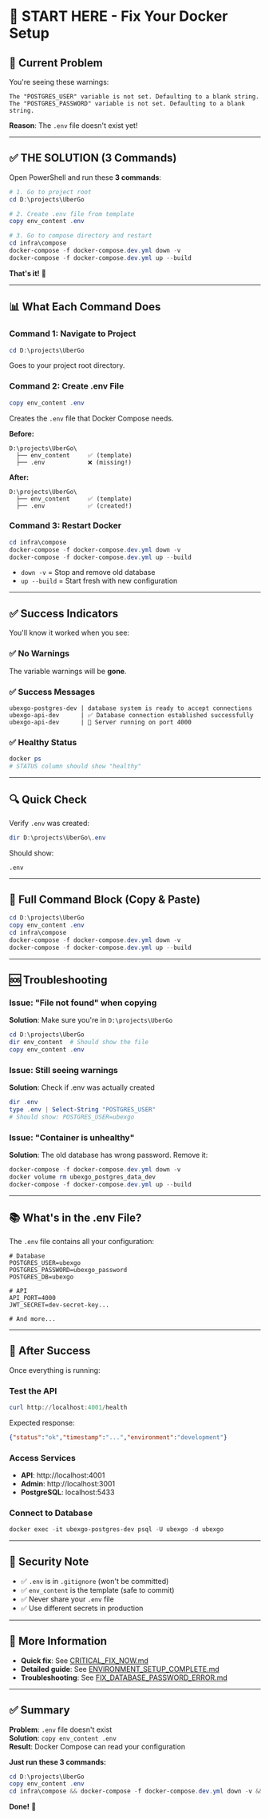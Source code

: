 # 🎯 START HERE - Fix Your Docker Setup

## 🚨 Current Problem

You're seeing these warnings:
```
The "POSTGRES_USER" variable is not set. Defaulting to a blank string.
The "POSTGRES_PASSWORD" variable is not set. Defaulting to a blank string.
```

**Reason**: The `.env` file doesn't exist yet!

---

## ✅ THE SOLUTION (3 Commands)

Open PowerShell and run these **3 commands**:

```powershell
# 1. Go to project root
cd D:\projects\UberGo

# 2. Create .env file from template
copy env_content .env

# 3. Go to compose directory and restart
cd infra\compose
docker-compose -f docker-compose.dev.yml down -v
docker-compose -f docker-compose.dev.yml up --build
```

**That's it!** 🎉

---

## 📊 What Each Command Does

### Command 1: Navigate to Project
```powershell
cd D:\projects\UberGo
```
Goes to your project root directory.

### Command 2: Create .env File
```powershell
copy env_content .env
```
Creates the `.env` file that Docker Compose needs.

**Before:**
```
D:\projects\UberGo\
  ├── env_content     ✅ (template)
  ├── .env            ❌ (missing!)
```

**After:**
```
D:\projects\UberGo\
  ├── env_content     ✅ (template)
  ├── .env            ✅ (created!)
```

### Command 3: Restart Docker
```powershell
cd infra\compose
docker-compose -f docker-compose.dev.yml down -v
docker-compose -f docker-compose.dev.yml up --build
```
- `down -v` = Stop and remove old database
- `up --build` = Start fresh with new configuration

---

## ✅ Success Indicators

You'll know it worked when you see:

### ✅ No Warnings
The variable warnings will be **gone**.

### ✅ Success Messages
```
ubexgo-postgres-dev | database system is ready to accept connections
ubexgo-api-dev      | ✅ Database connection established successfully
ubexgo-api-dev      | 🚀 Server running on port 4000
```

### ✅ Healthy Status
```powershell
docker ps
# STATUS column should show "healthy"
```

---

## 🔍 Quick Check

Verify `.env` was created:
```powershell
dir D:\projects\UberGo\.env
```

Should show:
```
.env
```

---

## 🎯 Full Command Block (Copy & Paste)

```powershell
cd D:\projects\UberGo
copy env_content .env
cd infra\compose
docker-compose -f docker-compose.dev.yml down -v
docker-compose -f docker-compose.dev.yml up --build
```

---

## 🆘 Troubleshooting

### Issue: "File not found" when copying
**Solution**: Make sure you're in `D:\projects\UberGo`
```powershell
cd D:\projects\UberGo
dir env_content  # Should show the file
copy env_content .env
```

### Issue: Still seeing warnings
**Solution**: Check if .env was actually created
```powershell
dir .env
type .env | Select-String "POSTGRES_USER"
# Should show: POSTGRES_USER=ubexgo
```

### Issue: "Container is unhealthy"
**Solution**: The old database has wrong password. Remove it:
```powershell
docker-compose -f docker-compose.dev.yml down -v
docker volume rm ubexgo_postgres_data_dev
docker-compose -f docker-compose.dev.yml up --build
```

---

## 📚 What's in the .env File?

The `.env` file contains all your configuration:
```env
# Database
POSTGRES_USER=ubexgo
POSTGRES_PASSWORD=ubexgo_password
POSTGRES_DB=ubexgo

# API
API_PORT=4000
JWT_SECRET=dev-secret-key...

# And more...
```

---

## 🎉 After Success

Once everything is running:

### Test the API
```powershell
curl http://localhost:4001/health
```

Expected response:
```json
{"status":"ok","timestamp":"...","environment":"development"}
```

### Access Services
- **API**: http://localhost:4001
- **Admin**: http://localhost:3001
- **PostgreSQL**: localhost:5433

### Connect to Database
```powershell
docker exec -it ubexgo-postgres-dev psql -U ubexgo -d ubexgo
```

---

## 🔐 Security Note

- ✅ `.env` is in `.gitignore` (won't be committed)
- ✅ `env_content` is the template (safe to commit)
- ✅ Never share your `.env` file
- ✅ Use different secrets in production

---

## 📖 More Information

- **Quick fix**: See [CRITICAL_FIX_NOW.md](./CRITICAL_FIX_NOW.md)
- **Detailed guide**: See [ENVIRONMENT_SETUP_COMPLETE.md](./ENVIRONMENT_SETUP_COMPLETE.md)
- **Troubleshooting**: See [FIX_DATABASE_PASSWORD_ERROR.md](./FIX_DATABASE_PASSWORD_ERROR.md)

---

## ✅ Summary

**Problem**: `.env` file doesn't exist  
**Solution**: `copy env_content .env`  
**Result**: Docker Compose can read your configuration  

**Just run these 3 commands:**
```powershell
cd D:\projects\UberGo
copy env_content .env
cd infra\compose && docker-compose -f docker-compose.dev.yml down -v && docker-compose -f docker-compose.dev.yml up --build
```

**Done!** 🚀

